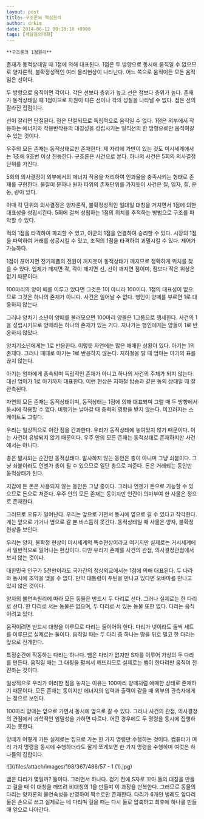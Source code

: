 ```yaml
---
layout: post
title: 구조론의 핵심원리
author: drkim
date: 2014-06-12 00:18:18 +0900
tags: [깨달음의대화]
---
```

 

    **구조론의 1점원리**

  


존재가 동적상태일 때 1점에 의해 대표된다. 1점은 두 방향으로 동시에 움직일 수 없으므로 양자론적, 불확정성적인 여러 물리현상이 나타난다. 어느 쪽으로 움직이든 모든 움직임은 선이다. 

  


두 방향으로 움직이면 각이다. 각은 선보다 층위가 높고 선은 점보다 층위가 높다. 존재가 동적상태일 때 1점이므로 차원이 다른 선이나 각의 성질을 나타낼 수 없다. 점은 선의 잘라진 접점이다. 

  


선이 잘리면 단절된다. 점은 단절되므로 독립적으로 움직일 수 없다. 1점은 외부에서 작용하는 에너지와 작용반작용의 대칭성을 성립시키는 일직선의 한 방향으로만 움직여갈 수 있는 것이다. 

  


우주의 모든 존재는 동적상태로만 존재한다. 제 자리에 가만이 있는 것도 미시세계에서는 1초에 9조번 이상 진동한다. 구조론은 사건으로 본다. 하나의 사건은 5회의 의사결정 단위를 가진다. 

  


5회의 의사결정이 외부에서의 에너지 작용을 처리하여 인과율을 충족시키는 형태로 존재를 구현한다. 물질이 분자나 원자 따위의 존재단위를 가지듯이 사건은 질, 입자, 힘, 운동, 량이 있다.

  


이때 각 단위의 의사결정은 양자론적, 불확정성적인 일대일 대칭을 거치면서 1점에 의한 대표성을 성립시킨다. 5회에 걸쳐 성립하는 1점의 위치를 추적하는 방법으로 구조를 파악할 수 있다. 

  


적의 1점을 타격하여 파괴할 수 있고, 아군의 1점을 연결하여 승리할 수 있다. 시장의 1점을 파악하여 거래를 성공시킬 수 있고, 조직의 1점을 타격하여 괴멸시킬 수 있다. 제어가 가능하다. 

  


1점이 끊어지면 전기제품의 전원이 꺼지듯이 동적상태가 깨지므로 정확하게 위치를 찾을 수 있다. 입체가 깨지면 각, 각이 깨지면 선, 선이 깨지면 점이며, 점보다 작은 위상은 없기 때문이다. 

  


100마리의 양이 떼를 이루고 있다면 그것은 1이 아니라 100이다. 1점의 대표성이 없으므로 그것은 하나의 존재가 아니다. 사건은 일어날 수 없다. 행인이 양떼를 부르면 1로 대응하지 않는다.

  


그러나 양치기 소년이 양떼를 불러모으면 100마리 양들은 1그룹으로 행세한다. 사건의 1을 성립시키므로 양떼라는 하나의 존재가 있는 거다. 지나가는 행인에게는 양들이 1로 반응하지 않았다. 

  


양치기소년에게는 1로 반응한다. 이렇듯 자연에는 많은 애매한 상황이 있다. 아기는 1의 존재다. 그러나 때때로 아기는 1로 반응하지 않는다. 지하철을 탈 때 엄마는 아기의 표를 끊지 않는다. 

  


아기는 엄마에게 종속되며 독립적인 존재가 아니고 하나의 사건의 주체가 되지 않는다. 대신 엄마가 1로 아기까지 대표한다. 이런 현상은 지하철 탑승과 같은 동의 상태일 때 잘 관측된다. 

  


자연의 모든 존재는 동적상태이며, 동적상태는 1점에 의해 대표되며 그럴 때 두 방향에서 동시에 작용할 수 없다. 비행기는 날아갈 때 중력의 영향을 받지 않는다. 미끄러지는 스케이트도 그렇다. 

  


우리는 일상적으로 이런 점을 간과한다. 우리가 동적상태에 놓여있지 않기 때문이다. 이는 사건이 유발되지 않기 때문이다. 우주 안의 모든 존재는 동적상태로 존재하지만 사건에서는 아니다. 

  


총은 발사되는 순간만 동적상태다. 발사하지 않는 동안은 총이 아니며 그냥 쇠붙이다. 그냥 쇠붙이라도 언젠가 총이 될 수 있으므로 일단 총으로 쳐준다. 돈은 거래되는 동안만 동적상태가 된다.

  


지갑에 든 돈은 사용되지 않는 동안은 그냥 종이다. 그러나 언젠가 돈으로 기능할 수 있으므로 돈으로 쳐준다. 우주 안의 모든 존재는 동이지만 인간이 의미부여 한 사물은 정으로 존재한다. 

  


그러므로 오류가 일어난다. 우리는 앞으로 가면서 동시에 옆으로 갈 수 있다고 착각한다. 게는 앞으로 가거나 옆으로 갈 뿐 비스듬히 못간다. 동적상태일 때 사물은 양자, 불확정 현상을 보인다.

  


우리는 양자, 불확정 현상이 미시세계의 특수현상이라고 여기지만 실제로는 거시세계에서 일반적으로 일어나는 현상이다. 다만 우리가 존재를 사건의 관점, 의사결정관점에서 보지 않는 것이다.

  


대한민국 인구가 5천만이라도 국가간의 정상외교에서는 1점에 의해 대표된다. 두 나라와 동시에 조약을 맺을 수 없다. 만약 대통령이 푸틴을 만나고 있다면 오바마를 만나고 있지 않은 것이다. 

  


양자의 불연속원리에 따라 모든 동물은 반드시 두 다리로 선다. 그러나 실제로는 한 다리로 선다. 한 다리로 서는 동물은 없으며, 두 다리로 서 있는 동물 또한 없다. 다리는 움직이려고 있다.

  


움직이려면 반드시 대칭을 이루므로 다리는 둘이어야 한다. 다리가 넷이라도 둘씩 세트를 이루므로 실제로는 둘이다. 움직일 때는 두 다리 중 하나는 땅을 뒤로 밀고 한 다리는 앞으로 전개한다.

  


특정순간에 작동하는 다리는 하나다. 뱀은 다리가 없지만 S자를 이루어 가상의 두 다리를 만든다. 움직일 때는 그 대칭을 펼쳐서 깨뜨리므로 실제로는 뱀이 한다리만 움직여 전진하는 것이다.

  


일상적으로 우리가 이러한 점을 놓치는 이유는 100마리 양떼처럼 애매한 상태로 존재하기 때문이다. 모든 존재는 동이지만 에너지의 입력과 출력이 같을 때 외부의 관측자에게는 정으로 보인다. 

  


100마리 양떼는 앞으로 가면서 동시에 옆으로 갈 수 있다. 그러나 사건의 관점, 의사결정의 관점에서 과학적인 엄밀성을 가하면 다르다. 어떤 경우에도 두 명령을 동시에 집행하지는 못한다. 

  


양떼가 어떻게 가든 실제로는 집으로 가는 한 가지 명령만 수행하는 것이다. 컴퓨터가 여러 가지 명령을 동시에 수행하더라도 잘게 쪼게보면 한 가지 명령을 수행하며 여럿은 하나들의 집합이다.

  



 

    

    




![](/files/attach/images/198/367/486/57 - 1 (1).jpg) 

  


뱀은 다리가 몇일까? 둘이다. 그러면서 하나다. 걷기 전에 S자로 꼬아 둘의 대칭을 만들고 걸을 때 이 대칭을 깨뜨려 비대칭의 1을 만들며 이 과정을 반복한다. 그러므로 동물의 다리는 양자론의 불연속성을 반영하여 짝수로만 존재한다. 다리가 6개인 벌레도 앞다리 둘은 손으로 쓰고 실제로는 네 다리며 걸을 때는 다시 둘로 압축하고 최후에 하나를 만들때 앞으로 나아간다.